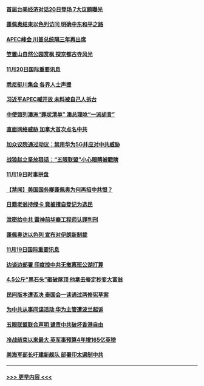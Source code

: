 #### [首届台美经济对话20日登场 7大议题曝光](../pages/prog202/a102991592.md?t=11210502) 
#### [蓬佩奥结束以色列访问 明确中东和平之路](../pages/prog202/a102991578.md?t=11210502) 
#### [APEC峰会 川普总统隔三年再出席](../pages/prog202/a102991540.md?t=11210502) 
#### [笠置山自然公园赏枫 探京都古寺风光](../pages/prog202/a102991523.md?t=11210502) 
#### [11月20日国际重要讯息](../pages/prog202/a102991427.md?t=11210502) 
#### [悉尼挺川集会 各界人士声援](../pages/prog202/a102991417.md?t=11210502) 
#### [习近平APEC喊开放 未料被自己人拆台](../pages/prog202/a102991199.md?t=11210502) 
#### [中使馆列澳洲“罪状清单” 澳总理呛“一派胡言”](../pages/prog202/a102990961.md?t=11210502) 
#### [直面网络威胁 加拿大首次点名中共](../pages/prog202/a102991001.md?t=11210502) 
#### [加众议院通过动议：禁用华为5G并应对中共威胁](../pages/prog202/a102990921.md?t=11210502) 
#### [战狼赵立坚放狠话：“五眼联盟”小心眼睛被戳瞎](../pages/prog202/a102990885.md?t=11210502) 
#### [11月19日时事拼盘](../pages/prog202/a102990955.md?t=11210502) 
#### [【禁闻】美国国务卿蓬佩奥为何再招中共恨？](../pages/prog202/a102990906.md?t=11210502) 
#### [日籍老翁持绿卡 竟被擅自登记为选民](../pages/prog202/a102990809.md?t=11210502) 
#### [泄密给中共 雷神前华裔工程师认罪判刑](../pages/prog202/a102990797.md?t=11210502) 
#### [蓬佩奥访以色列 宣布对伊朗新制裁](../pages/prog202/a102990792.md?t=11210502) 
#### [11月19日国际重要讯息](../pages/prog202/a102990628.md?t=11210502) 
#### [边谈边部署 印度控中共无撤离班公湖打算](../pages/prog202/a102990514.md?t=11210502) 
#### [4.5公斤“黑石头”砸破屋顶 他拿去鉴定秒变大富翁](../pages/prog202/a102990512.md?t=11210502) 
#### [民间版本遭否决 泰国会一读通过两修宪草案](../pages/prog202/a102990509.md?t=11210502) 
#### [为中共从事间谍活动 华为主管遭波兰起诉](../pages/prog202/a102990482.md?t=11210502) 
#### [五眼联盟联合声明 谴责中共破坏香港自由](../pages/prog202/a102990460.md?t=11210502) 
#### [冷战结束以来最大 英军事预算4年增165亿英镑](../pages/prog202/a102990461.md?t=11210502) 
#### [美海军部长吁建新舰队 部署印太遏制中共](../pages/prog202/a102990428.md?t=11210502) 

----
#### [ >>> 更早内容 <<< ](../indexes/prog202-earlier.md)
